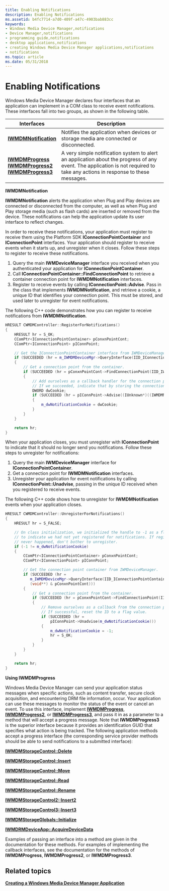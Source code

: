 ```yaml
---
title: Enabling Notifications
description: Enabling Notifications
ms.assetid: b4fc7714-a7d0-409f-a47c-4903bab883cc
keywords:
- Windows Media Device Manager,notifications
- Device Manager,notifications
- programming guide,notifications
- desktop applications,notifications
- creating Windows Media Device Manager applications,notifications
- notifications
ms.topic: article
ms.date: 05/31/2018
---
```


# Enabling Notifications

Windows Media Device Manager declares four interfaces that an application can implement in a COM class to receive event notifications. These interfaces fall into two groups, as shown in the following table.



| Interfaces                                                                                                                                                | Description                                                                                                                                                                   |
|-----------------------------------------------------------------------------------------------------------------------------------------------------------|-------------------------------------------------------------------------------------------------------------------------------------------------------------------------------|
| [**IWMDMNotification**](/windows/desktop/api/mswmdm/nn-mswmdm-iwmdmnotification)                                                                                                            | Notifies the application when devices or storage media are connected or disconnected.                                                                                         |
| [**IWMDMProgress**](/windows/desktop/api/mswmdm/nn-mswmdm-iwmdmprogress)<br/> [**IWMDMProgress2**](/windows/desktop/api/mswmdm/nn-mswmdm-iwmdmprogress2)<br/> [**IWMDMProgress3**](/windows/desktop/api/mswmdm/nn-mswmdm-iwmdmprogress3)<br/> | A very simple notification system to alert an application about the progress of any event. The application is not required to take any actions in response to these messages. |



 

**IWMDMNotification**

**IWMDMNotification** alerts the application when Plug and Play devices are connected or disconnected from the computer, as well as when Plug and Play storage media (such as flash cards) are inserted or removed from the device. These notifications can help the application update its user interface to reflect changes.

In order to receive these notifications, your application must register to receive them using the Platform SDK **IConnectionPointContainer** and **IConnectionPoint** interfaces. Your application should register to receive events when it starts up, and unregister when it closes. Follow these steps to register to receive these notifications.

1.  Query the main **IWMDeviceManager** interface you received when you authenticated your application for **IConnectionPointContainer**.
2.  Call **IConnectionPointContainer::FindConnectionPoint** to retrieve a container connection point for **IWMDMNotification** interfaces.
3.  Register to receive events by calling **IConnectionPoint::Advise**. Pass in the class that implements **IWMDMNotification**, and retrieve a cookie, a unique ID that identifies your connection point. This must be stored, and used later to unregister for event notifications.

The following C++ code demonstrates how you can register to receive notifications from **IWMDMNotification**.


```C++
HRESULT CWMDMController::RegisterForNotifications()
{
    HRESULT hr = S_OK;
    CComPtr<IConnectionPointContainer> pConxnPointCont;
    CComPtr<IConnectionPoint> pIConnPoint;

    // Get the IConnectionPointContainer interface from IWMDeviceManager.
    if (SUCCEEDED (hr = m_IWMDMDeviceMgr->QueryInterface(IID_IConnectionPointContainer, (void**) & pConxnPointCont)))
    {
        // Get a connection point from the container.
        if (SUCCEEDED (hr = pConxnPointCont->FindConnectionPoint(IID_IWMDMNotification, &pIConnPoint)))
        {
            // Add ourselves as a callback handler for the connection point.
            // If we succeeded, indicate that by storing the connection point ID.
            DWORD dwCookie;
            if (SUCCEEDED (hr = pIConnPoint->Advise((IUnknown*)((IWMDMNotification*)this), &dwCookie)))
            {
                m_dwNotificationCookie = dwCookie;
            }
        }
    }

    return hr;
}
```



When your application closes, you must unregister with **IConnectionPoint** to indicate that it should no longer send you notifications. Follow these steps to unregister for notifications:

1.  Query the main **IWMDeviceManager** interface for **IConnectionPointContainer**.
2.  Get a connection point for **IWMDMNotification** interfaces.
3.  Unregister your application for event notifications by calling **IConnectionPoint::Unadvise**, passing in the unique ID received when you registered to receive events.

The following C++ code shows how to unregister for **IWMDMNotification** events when your application closes.


```C++
HRESULT CWMDMController::UnregisterForNotifications()
{
    HRESULT hr = S_FALSE;

    // On class initialization, we initialized the handle to -1 as a flag 
    // to indicate we had not yet registered for notifications. If registration 
    // never happened, don't bother to unregister.
    if (-1 != m_dwNotificationCookie)
    {
        CComPtr<IConnectionPointContainer> pConxnPointCont;
        CComPtr<IConnectionPoint> pIConnPoint;

        // Get the connection point container from IWMDeviceManager. 
        if (SUCCEEDED (hr = 
           m_IWMDMDeviceMgr->QueryInterface(IID_IConnectionPointContainer,
           (void**) & pConxnPointCont)))
        {
            // Get a connection point from the container.
            if (SUCCEEDED (hr = pConxnPointCont->FindConnectionPoint(IID_IWMDMNotification, &pIConnPoint)))
            {
                // Remove ourselves as a callback from the connection point.
                // If successful, reset the ID to a flag value.
                if (SUCCEEDED (hr = 
                    pIConnPoint->Unadvise(m_dwNotificationCookie)))
                {
                    m_dwNotificationCookie = -1;
                    hr = S_OK;
                }
            }
        }
    }

    return hr;
}
```



**Using IWMDMProgress**

Windows Media Device Manager can send your application status messages when specific actions, such as content transfer, secure clock acquisition, and encountering DRM file information, occur. Your application can use these messages to monitor the status of the event or cancel an event. To use this interface, implement [**IWMDMProgress**](/windows/desktop/api/mswmdm/nn-mswmdm-iwmdmprogress), [**IWMDMProgress2**](/windows/desktop/api/mswmdm/nn-mswmdm-iwmdmprogress2), or [**IWMDMProgress3**](/windows/desktop/api/mswmdm/nn-mswmdm-iwmdmprogress3), and pass it in as a parameter to a method that will accept a progress message. Note that **IWMDMProgress3** is the superior interface because it provides an identification GUID that specifies what action is being tracked. The following application methods accept a progress interface (the corresponding service provider methods should be able to send notifications to a submitted interface):

[**IWMDMStorageControl::Delete**](/windows/desktop/api/mswmdm/nf-mswmdm-iwmdmstoragecontrol-delete)

[**IWMDMStorageControl::Insert**](/windows/desktop/api/mswmdm/nf-mswmdm-iwmdmstoragecontrol-insert)

[**IWMDMStorageControl::Move**](/windows/desktop/api/mswmdm/nf-mswmdm-iwmdmstoragecontrol-move)

[**IWMDMStorageControl::Read**](/windows/desktop/api/mswmdm/nf-mswmdm-iwmdmstoragecontrol-read)

[**IWMDMStorageControl::Rename**](/windows/desktop/api/mswmdm/nf-mswmdm-iwmdmstoragecontrol-rename)

[**IWMDMStorageControl2::Insert2**](/windows/desktop/api/mswmdm/nf-mswmdm-iwmdmstoragecontrol2-insert2)

[**IWMDMStorageControl3::Insert3**](/windows/desktop/api/mswmdm/nf-mswmdm-iwmdmstoragecontrol3-insert3)

[**IWMDMStorageGlobals::Initialize**](/windows/desktop/api/mswmdm/nf-mswmdm-iwmdmstorageglobals-initialize)

[**IWMDRMDeviceApp::AcquireDeviceData**](iwmdrmdeviceapp-acquiredevicedata.md)

Examples of passing an interface into a method are given in the documentation for these methods. For examples of implementing the callback interfaces, see the documentation for the methods of **IWMDMProgress**, **IWMDMProgress2**, or **IWMDMProgress3**.

## Related topics

<dl> <dt>

[**Creating a Windows Media Device Manager Application**](creating-a-windows-media-device-manager-application.md)
</dt> </dl>

 

 






